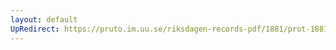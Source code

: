 ```yaml
---
layout: default
UpRedirect: https://pruto.im.uu.se/riksdagen-records-pdf/1881/prot-1881--ak--035/prot-1881--ak--035_001.pdf
---
```

